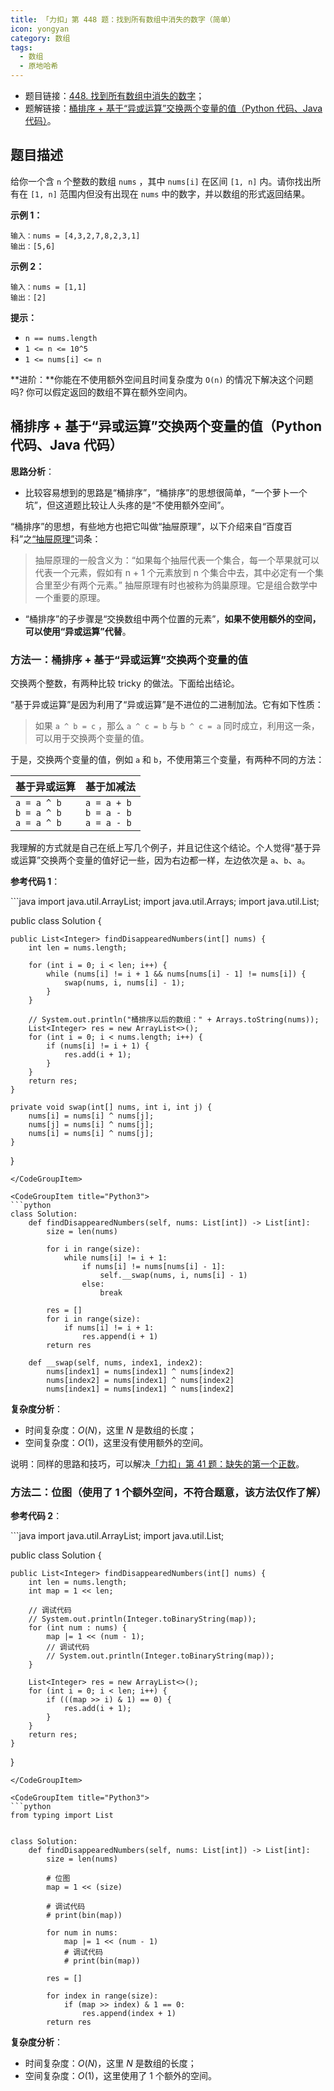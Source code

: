 ```yaml
---
title: 「力扣」第 448 题：找到所有数组中消失的数字（简单）
icon: yongyan
category: 数组
tags:
  - 数组
  - 原地哈希
---
```


+ 题目链接：[448. 找到所有数组中消失的数字](https://leetcode-cn.com/problems/find-all-numbers-disappeared-in-an-array/)；
+ 题解链接：[桶排序 + 基于“异或运算”交换两个变量的值（Python 代码、Java 代码）](https://leetcode-cn.com/problems/find-all-numbers-disappeared-in-an-array/solution/tong-pai-xu-ji-yu-yi-huo-yun-suan-jiao-huan-liang-/)。

## 题目描述

给你一个含 `n` 个整数的数组 `nums` ，其中 `nums[i]` 在区间 `[1, n]` 内。请你找出所有在 `[1, n]` 范围内但没有出现在 `nums` 中的数字，并以数组的形式返回结果。

**示例 1：**

```
输入：nums = [4,3,2,7,8,2,3,1]
输出：[5,6]
```

**示例 2：**

```
输入：nums = [1,1]
输出：[2]
```

 **提示：**

- `n == nums.length`
- `1 <= n <= 10^5`
- `1 <= nums[i] <= n`

**进阶：**你能在不使用额外空间且时间复杂度为 `O(n)` 的情况下解决这个问题吗? 你可以假定返回的数组不算在额外空间内。

## 桶排序 + 基于“异或运算”交换两个变量的值（Python 代码、Java 代码）

**思路分析**：

+ 比较容易想到的思路是“桶排序”，“桶排序”的思想很简单，“一个萝卜一个坑”，但这道题比较让人头疼的是“不使用额外空间”。

“桶排序”的思想，有些地方也把它叫做“抽屉原理”，以下介绍来自“百度百科”之[“抽屉原理”](https://baike.baidu.com/item/%E6%8A%BD%E5%B1%89%E5%8E%9F%E7%90%86/233776?fr=aladdin)词条：


> 抽屉原理的一般含义为：“如果每个抽屉代表一个集合，每一个苹果就可以代表一个元素，假如有 n + 1 个元素放到 n 个集合中去，其中必定有一个集合里至少有两个元素。” 抽屉原理有时也被称为鸽巢原理。它是组合数学中一个重要的原理。

+ “桶排序”的子步骤是“交换数组中两个位置的元素”，**如果不使用额外的空间，可以使用“异或运算”代替**。

### 方法一：桶排序 + 基于“异或运算”交换两个变量的值

交换两个整数，有两种比较 tricky 的做法。下面给出结论。

“基于异或运算”是因为利用了“异或运算”是不进位的二进制加法。它有如下性质：

> 如果 `a ^ b = c` ，那么 `a ^ c = b` 与 `b ^ c = a` 同时成立，利用这一条，可以用于交换两个变量的值。

于是，交换两个变量的值，例如 `a` 和 `b`，不使用第三个变量，有两种不同的方法：

| 基于异或运算                        | 基于加减法                            |
| ----------------------------------- | ------------------------------------- |
| `a = a ^ b`<br>`b = a ^ b`<br>`a = a ^ b` | `a = a + b`<br/>`b = a - b`<br/>`a = a - b` |

我理解的方式就是自己在纸上写几个例子，并且记住这个结论。个人觉得“基于异或运算”交换两个变量的值好记一些，因为右边都一样，左边依次是 `a`、`b`、`a`。

**参考代码 1**：

<CodeGroup>
<CodeGroupItem title="Java">
```java
import java.util.ArrayList;
import java.util.Arrays;
import java.util.List;

public class Solution {

    public List<Integer> findDisappearedNumbers(int[] nums) {
        int len = nums.length;

        for (int i = 0; i < len; i++) {
            while (nums[i] != i + 1 && nums[nums[i] - 1] != nums[i]) {
                swap(nums, i, nums[i] - 1);
            }
        }

        // System.out.println("桶排序以后的数组：" + Arrays.toString(nums));
        List<Integer> res = new ArrayList<>();
        for (int i = 0; i < nums.length; i++) {
            if (nums[i] != i + 1) {
                res.add(i + 1);
            }
        }
        return res;
    }

    private void swap(int[] nums, int i, int j) {
        nums[i] = nums[i] ^ nums[j];
        nums[j] = nums[i] ^ nums[j];
        nums[i] = nums[i] ^ nums[j];
    }

}
```    
</CodeGroupItem>

<CodeGroupItem title="Python3">
```python
class Solution:
    def findDisappearedNumbers(self, nums: List[int]) -> List[int]:
        size = len(nums)

        for i in range(size):
            while nums[i] != i + 1:
                if nums[i] != nums[nums[i] - 1]:
                    self.__swap(nums, i, nums[i] - 1)
                else:
                    break

        res = []
        for i in range(size):
            if nums[i] != i + 1:
                res.append(i + 1)
        return res

    def __swap(self, nums, index1, index2):
        nums[index1] = nums[index1] ^ nums[index2]
        nums[index2] = nums[index1] ^ nums[index2]
        nums[index1] = nums[index1] ^ nums[index2]
```
</CodeGroupItem>
</CodeGroup>

**复杂度分析**：

+ 时间复杂度：$O(N)$，这里 $N$ 是数组的长度；
+ 空间复杂度：$O(1)$，这里没有使用额外的空间。


说明：同样的思路和技巧，可以解决[「力扣」第 41 题：缺失的第一个正数](https://leetcode-cn.com/problems/first-missing-positive)。


### 方法二：位图（使用了 1 个额外空间，不符合题意，该方法仅作了解）

**参考代码 2**：

<CodeGroup>
<CodeGroupItem title="Java">
```java
import java.util.ArrayList;
import java.util.List;

public class Solution {
    
    public List<Integer> findDisappearedNumbers(int[] nums) {
        int len = nums.length;
        int map = 1 << len;

        // 调试代码
        // System.out.println(Integer.toBinaryString(map));
        for (int num : nums) {
            map |= 1 << (num - 1);
            // 调试代码
            // System.out.println(Integer.toBinaryString(map));
        }

        List<Integer> res = new ArrayList<>();
        for (int i = 0; i < len; i++) {
            if (((map >> i) & 1) == 0) {
                res.add(i + 1);
            }
        }
        return res;
    }
}
```
</CodeGroupItem>

<CodeGroupItem title="Python3">
```python
from typing import List


class Solution:
    def findDisappearedNumbers(self, nums: List[int]) -> List[int]:
        size = len(nums)

        # 位图
        map = 1 << (size)
        
        # 调试代码
        # print(bin(map))

        for num in nums:
            map |= 1 << (num - 1)
            # 调试代码
            # print(bin(map))

        res = []

        for index in range(size):
            if (map >> index) & 1 == 0:
                res.append(index + 1)
        return res
```
</CodeGroupItem>
</CodeGroup>

**复杂度分析**：

+ 时间复杂度：$O(N)$，这里 $N$ 是数组的长度；
+ 空间复杂度：$O(1)$，这里使用了 1 个额外的空间。

